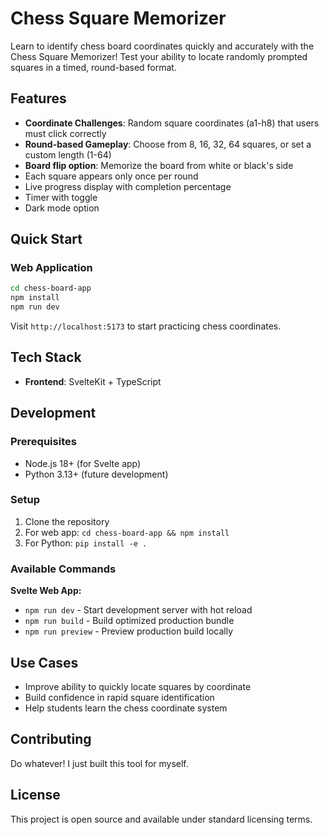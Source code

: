 # Chess Square Memorizer

Learn to identify chess board coordinates quickly and accurately with the Chess Square Memorizer! Test your ability to locate randomly prompted squares in a timed, round-based format.

## Features
- **Coordinate Challenges**: Random square coordinates (a1-h8) that users must click correctly
- **Round-based Gameplay**: Choose from 8, 16, 32, 64 squares, or set a custom length (1-64)
- **Board flip option**: Memorize the board from white or black's side
- Each square appears only once per round
- Live progress display with completion percentage 
- Timer with toggle
- Dark mode option


## Quick Start

### Web Application
```bash
cd chess-board-app
npm install
npm run dev
```
Visit `http://localhost:5173` to start practicing chess coordinates.

## Tech Stack
- **Frontend**: SvelteKit + TypeScript

## Development

### Prerequisites
- Node.js 18+ (for Svelte app)
- Python 3.13+ (future development)

### Setup
1. Clone the repository
2. For web app: `cd chess-board-app && npm install`
3. For Python: `pip install -e .`

### Available Commands

**Svelte Web App:**
- `npm run dev` - Start development server with hot reload
- `npm run build` - Build optimized production bundle
- `npm run preview` - Preview production build locally


## Use Cases
- Improve ability to quickly locate squares by coordinate
- Build confidence in rapid square identification
- Help students learn the chess coordinate system


## Contributing
Do whatever! I just built this tool for myself.

## License
This project is open source and available under standard licensing terms.
